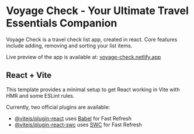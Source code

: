 # Voyage Check - Your Ultimate Travel Essentials Companion

Voyage Check is a travel check list app, created in react.
Core features include adding, removing and sorting your list items.

Live preview of the app is available at: [voyage-check.netlify.app](https://voyage-check.netlify.app/)

## React + Vite

This template provides a minimal setup to get React working in Vite with HMR and some ESLint rules.

Currently, two official plugins are available:

- [@vitejs/plugin-react](https://github.com/vitejs/vite-plugin-react/blob/main/packages/plugin-react/README.md) uses [Babel](https://babeljs.io/) for Fast Refresh
- [@vitejs/plugin-react-swc](https://github.com/vitejs/vite-plugin-react-swc) uses [SWC](https://swc.rs/) for Fast Refresh
